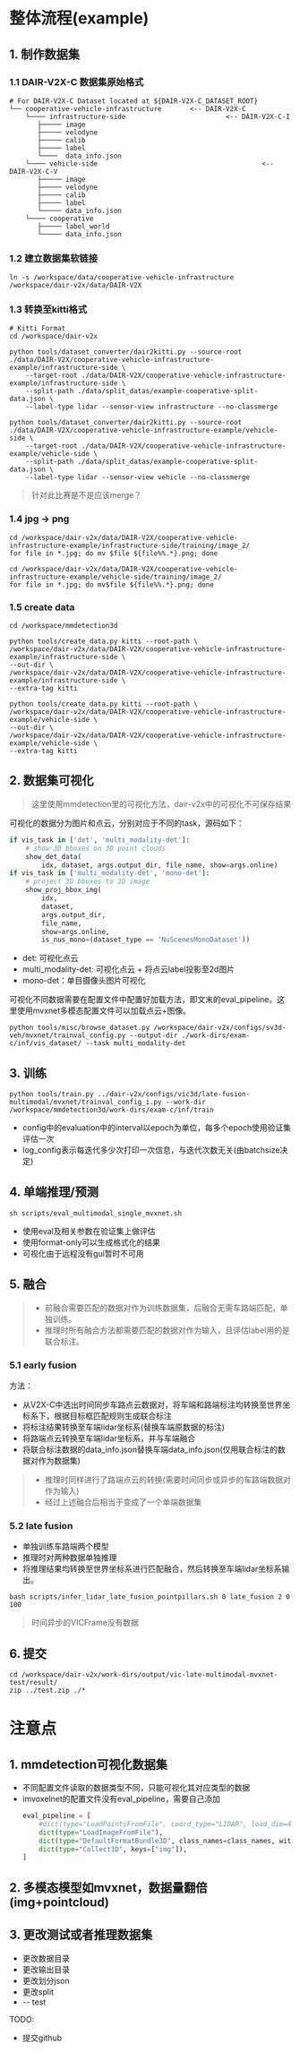 # 整体流程(example)
## 1. 制作数据集
### 1.1 DAIR-V2X-C 数据集原始格式
```
# For DAIR-V2X-C Dataset located at ${DAIR-V2X-C_DATASET_ROOT}
└── cooperative-vehicle-infrastructure       <-- DAIR-V2X-C
    └──── infrastructure-side                         <-- DAIR-V2X-C-I   
       ├───── image
       ├───── velodyne
       ├───── calib
       ├───── label    
       └────  data_info.json    
    └──── vehicle-side                                         <-- DAIR-V2X-C-V  
       ├───── image
       ├───── velodyne
       ├───── calib
       ├───── label
       └───── data_info.json
    └──── cooperative 
       ├───── label_world
       └───── data_info.json              
```
### 1.2 建立数据集软链接
```
ln -s /workspace/data/cooperative-vehicle-infrastructure /workspace/dair-v2x/data/DAIR-V2X
```
### 1.3 转换至kitti格式
```
# Kitti Format
cd /workspace/dair-v2x

python tools/dataset_converter/dair2kitti.py --source-root ./data/DAIR-V2X/cooperative-vehicle-infrastructure-example/infrastructure-side \
    --target-root ./data/DAIR-V2X/cooperative-vehicle-infrastructure-example/infrastructure-side \
    --split-path ./data/split_datas/example-cooperative-split-data.json \
    --label-type lidar --sensor-view infrastructure --no-classmerge

python tools/dataset_converter/dair2kitti.py --source-root ./data/DAIR-V2X/cooperative-vehicle-infrastructure-example/vehicle-side \
    --target-root ./data/DAIR-V2X/cooperative-vehicle-infrastructure-example/vehicle-side \
    --split-path ./data/split_datas/example-cooperative-split-data.json \
    --label-type lidar --sensor-view vehicle --no-classmerge
```
> 针对此比赛是不是应该merge？

### 1.4 jpg -> png
```
cd /workspace/dair-v2x/data/DAIR-V2X/cooperative-vehicle-infrastructure-example/infrastructure-side/training/image_2/
for file in *.jpg; do mv $file ${file%%.*}.png; done

cd /workspace/dair-v2x/data/DAIR-V2X/cooperative-vehicle-infrastructure-example/vehicle-side/training/image_2/
for file in *.jpg; do mv$file ${file%%.*}.png; done
```

### 1.5 create data
```
cd /workspace/mmdetection3d

python tools/create_data.py kitti --root-path \
/workspace/dair-v2x/data/DAIR-V2X/cooperative-vehicle-infrastructure-example/infrastructure-side \
--out-dir \
/workspace/dair-v2x/data/DAIR-V2X/cooperative-vehicle-infrastructure-example/infrastructure-side \
--extra-tag kitti

python tools/create_data.py kitti --root-path \
/workspace/dair-v2x/data/DAIR-V2X/cooperative-vehicle-infrastructure-example/vehicle-side \
--out-dir \
/workspace/dair-v2x/data/DAIR-V2X/cooperative-vehicle-infrastructure-example/vehicle-side \
--extra-tag kitti
```

## 2. 数据集可视化
> 这里使用mmdetection里的可视化方法，dair-v2x中的可视化不可保存结果

可视化的数据分为图片和点云，分别对应于不同的task，源码如下：
```python
if vis_task in ['det', 'multi_modality-det']:
    # show 3D bboxes on 3D point clouds
    show_det_data(
        idx, dataset, args.output_dir, file_name, show=args.online)
if vis_task in ['multi_modality-det', 'mono-det']:
    # project 3D bboxes to 2D image
    show_proj_bbox_img(
        idx,
        dataset,
        args.output_dir,
        file_name,
        show=args.online,
        is_nus_mono=(dataset_type == 'NuScenesMonoDataset'))
 ```
 - det: 可视化点云
 - multi_modality-det: 可视化点云 + 将点云label投影至2d图片
 - mono-det：单目摄像头图片可视化

 可视化不同数据需要在配置文件中配置好加载方法，即文末的eval_pipeline。这里使用mvxnet多模态配置文件可以加载点云+图像。
 ```
 python tools/misc/browse_dataset.py /workspace/dair-v2x/configs/sv3d-veh/mvxnet/trainval_config.py --output-dir ./work-dirs/exam-c/inf/vis_dataset/ --task multi_modality-det
 ```

## 3. 训练
```
python tools/train.py ../dair-v2x/configs/vic3d/late-fusion-multimodal/mvxnet/trainval_config_i.py --work-dir /workspace/mmdetection3d/work-dirs/exam-c/inf/train
```
- config中的evaluation中的interval以epoch为单位，每多个epoch使用验证集评估一次
- log_config表示每迭代多少次打印一次信息，与迭代次数无关(由batchsize决定)

## 4. 单端推理/预测
```
sh scripts/eval_multimodal_single_mvxnet.sh
```
- 使用eval及相关参数在验证集上做评估
- 使用format-only可以生成格式化的结果
- 可视化由于远程没有gui暂时不可用

## 5. 融合
> - 前融合需要匹配的数据对作为训练数据集，后融合无需车路端匹配，单独训练。
> - 推理时所有融合方法都需要匹配的数据对作为输入，且评估label用的是联合标注。
### 5.1 early fusion
方法：
- 从V2X-C中选出时间同步车路点云数据对，将车端和路端标注均转换至世界坐标系下，根据目标框匹配规则生成联合标注
- 将标注结果转换至车端lidar坐标系(替换车端原数据的标注)
- 将路端点云转换至车端lidar坐标系，并与车端融合
- 将联合标注数据的data_info.json替换车端data_info.json(仅用联合标注的数据对作为数据集)
> - 推理时同样进行了路端点云的转换(需要时间同步或异步的车路端数据对作为输入)
> - 经过上述融合后相当于变成了一个单端数据集
### 5.2 late fusion
- 单独训练车路端两个模型
- 推理时对两种数据单独推理
- 将推理结果均转换至世界坐标系进行匹配融合，然后转换至车端lidar坐标系输出。
```
bash scripts/infer_lidar_late_fusion_pointpillars.sh 0 late_fusion 2 0 100
```
> 时间异步的VICFrame没有数据
## 6. 提交
```
cd /workspace/dair-v2x/work-dirs/output/vic-late-multimodal-mvxnet-test/result/
zip ../test.zip ./*
```
# 注意点
## 1. mmdetection可视化数据集
- 不同配置文件读取的数据类型不同，只能可视化其对应类型的数据
- imvoxelnet的配置文件没有eval_pipeline，需要自己添加
    ```python
    eval_pipeline = [
        #dict(type="LoadPointsFromFile", coord_type="LIDAR", load_dim=4, use_dim=4),
        dict(type="LoadImageFromFile"),
        dict(type="DefaultFormatBundle3D", class_names=class_names, with_label=False),
        dict(type="Collect3D", keys=["img"]),
    ]
    ```
## 2. 多模态模型如mvxnet，数据量翻倍(img+pointcloud)
## 3. 更改测试或者推理数据集
- 更改数据目录
- 更改输出目录
- 更改划分json
- 更改split
- -- test

TODO:
- 提交github

